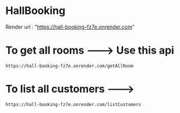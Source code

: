 # HallBooking

Render url : "https://hall-booking-fz7e.onrender.com"

# To get all rooms ---> Use this api

`https://hall-booking-fz7e.onrender.com/getAllRoom`

# To list all customers --->

`https://hall-booking-fz7e.onrender.com/listCustomers`

